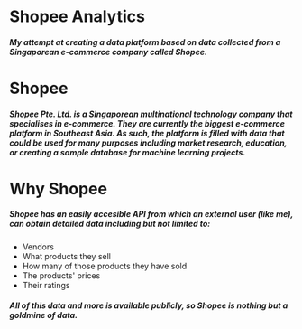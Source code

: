 # Shopee Analytics

##### My attempt at creating a data platform based on data collected from a Singaporean e-commerce company called Shopee.

# Shopee

##### Shopee Pte. Ltd. is a Singaporean multinational technology company that specialises in e-commerce. They are currently the biggest e-commerce platform in Southeast Asia. As such, the platform is filled with data that could be used for many purposes including market research, education, or creating a sample database for machine learning projects. 

# Why Shopee

##### Shopee has an easily accesible API from which an external user (like me), can obtain detailed data including but not limited to:
- Vendors 
- What products they sell
- How many of those products they have sold
- The products' prices
- Their ratings

##### All of this data and more is available publicly, so Shopee is nothing but a goldmine of data. 

